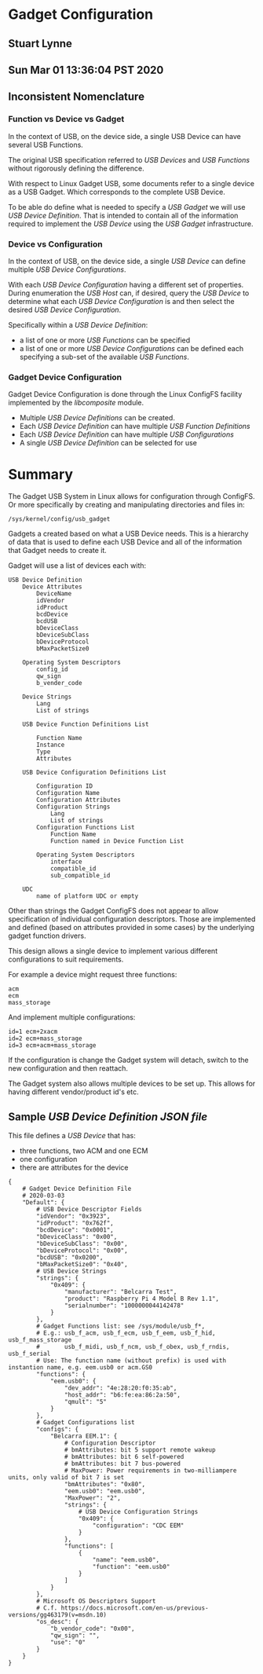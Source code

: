 # Gadget Configuration
## Stuart Lynne 
## Sun Mar 01 13:36:04 PST 2020 

## Inconsistent Nomenclature

### Function vs Device vs Gadget

In the context of USB, on the device side, a single USB Device can have several USB Functions. 

The original USB specification referred to *USB Devices* and *USB Functions* without rigorously defining the difference.

With respect to Linux Gadget USB, some documents refer to a single device as a USB Gadget. Which corresponds to
the complete USB Device.

To be able do define what is needed to specify a *USB Gadget* we will use *USB Device Definition*. That is 
intended to contain all of the information required to implement the *USB Device* using the *USB Gadget* infrastructure.

### Device vs Configuration

In the context of USB, on the device side, a single *USB Device* can define multiple *USB Device Configurations*.

With each *USB Device Configuration* having a different set of properties. 
During enumeration the *USB Host* can, if desired, query 
the *USB Device* to determine what each *USB Device Configuration* is and then select the desired 
*USB Device Configuration*.

Specifically within a *USB Device Definition*:
- a list of one or more *USB Functions* can be specified
- a list of one or more *USB Device Configurations* can be defined each specifying a sub-set of the available *USB Functions*.


### Gadget Device Configuration

Gadget Device Configuration is done through the Linux ConfigFS facility implemented by the *libcomposite* module. 

- Multiple *USB Device Definitions* can be created. 
- Each *USB Device Definition* can have multiple *USB Function Definitions*
- Each *USB Device Definition* can have multiple *USB Configurations*
- A single *USB Device Definition* can be selected for use


# Summary

The Gadget USB System in Linux allows for configuration through ConfigFS. Or more specifically by creating and
manipulating directories and files in:

    /sys/kernel/config/usb_gadget

Gadgets a created based on what a USB Device needs. This is a hierarchy of data that is used to define each
USB Device and all of the information that Gadget needs to create it.


Gadget will use a list of devices each with:

    USB Device Definition
        Device Attributes
            DeviceName
            idVendor
            idProduct
            bcdDevice
            bcdUSB
            bDeviceClass
            bDeviceSubClass
            bDeviceProtocol
            bMaxPacketSize0

        Operating System Descriptors
            config_id
            qw_sign
            b_vender_code

        Device Strings
            Lang
            List of strings
        
        USB Device Function Definitions List

            Function Name
            Instance
            Type
            Attributes

        USB Device Configuration Definitions List
            
            Configuration ID
            Configuration Name
            Configuration Attributes
            Configuration Strings
                Lang
                List of strings
            Configuration Functions List
                Function Name
                Function named in Device Function List

            Operating System Descriptors
                interface
                compatible_id
                sub_compatible_id

        UDC
            name of platform UDC or empty


Other than strings the Gadget ConfigFS does not appear to allow specification of individual configuration descriptors.
Those are implemented and defined (based on attributes provided in some cases) by the underlying gadget function drivers.

This design allows a single device to implement various different configurations to suit requirements.

For example a device might request three functions:

    acm
    ecm
    mass_storage

And implement multiple configurations:

    id=1 ecm+2xacm
    id=2 ecm+mass_storage
    id=3 ecm+acm+mass_storage

If the configuration is change the Gadget system will detach, switch to the new configuration and then reattach. 

The Gadget system also allows multiple devices to be set up. This allows for having different vendor/product id's etc.


## Sample *USB Device Definition JSON file*

This file defines a *USB Device* that has:

- three functions, two ACM and one ECM
- one configuration
- there are attributes for the device 
```
{
    # Gadget Device Definition File
    # 2020-03-03
    "Default": {
        # USB Device Descriptor Fields
        "idVendor": "0x3923",
        "idProduct": "0x762f",
        "bcdDevice": "0x0001",
        "bDeviceClass": "0x00",
        "bDeviceSubClass": "0x00",
        "bDeviceProtocol": "0x00",
        "bcdUSB": "0x0200",
        "bMaxPacketSize0": "0x40",
        # USB Device Strings
        "strings": {
            "0x409": {
                "manufacturer": "Belcarra Test",
                "product": "Raspberry Pi 4 Model B Rev 1.1",
                "serialnumber": "1000000044142478"
            }
        },
        # Gadget Functions list: see /sys/module/usb_f*,
        # E.g.: usb_f_acm, usb_f_ecm, usb_f_eem, usb_f_hid, usb_f_mass_storage
        #       usb_f_midi, usb_f_ncm, usb_f_obex, usb_f_rndis, usb_f_serial
        # Use: The function name (without prefix) is used with instantion name, e.g. eem.usb0 or acm.GS0
        "functions": {
            "eem.usb0": {
                "dev_addr": "4e:28:20:f0:35:ab",
                "host_addr": "b6:fe:ea:86:2a:50",
                "qmult": "5"
            }
        },
        # Gadget Configurations list
        "configs": {
            "Belcarra EEM.1": {
                # Configuration Descriptor
                # bmAttributes: bit 5 support remote wakeup
                # bmAttributes: bit 6 self-powered
                # bmAttributes: bit 7 bus-powered
                # MaxPower: Power requirements in two-milliampere units, only valid of bit 7 is set
                "bmAttributes": "0x80",
                "eem.usb0": "eem.usb0",
                "MaxPower": "2",
                "strings": {
                    # USB Device Configuration Strings
                    "0x409": {
                        "configuration": "CDC EEM"
                    }
                },
                "functions": [
                    {
                        "name": "eem.usb0",
                        "function": "eem.usb0"
                    }
                ]
            }
        },
        # Microsoft OS Descriptors Support
        # C.f. https://docs.microsoft.com/en-us/previous-versions/gg463179(v=msdn.10)
        "os_desc": {
            "b_vendor_code": "0x00",
            "qw_sign": "",
            "use": "0"
        }
    }
}

```
